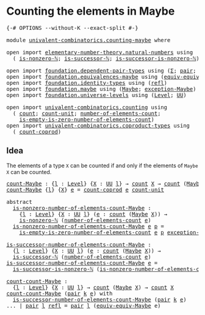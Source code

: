 # Counting the elements in Maybe

<pre class="Agda"><a id="43" class="Symbol">{-#</a> <a id="47" class="Keyword">OPTIONS</a> <a id="55" class="Pragma">--without-K</a> <a id="67" class="Pragma">--exact-split</a> <a id="81" class="Symbol">#-}</a>

<a id="86" class="Keyword">module</a> <a id="93" href="univalent-combinatorics.counting-maybe.html" class="Module">univalent-combinatorics.counting-maybe</a> <a id="132" class="Keyword">where</a>

<a id="139" class="Keyword">open</a> <a id="144" class="Keyword">import</a> <a id="151" href="elementary-number-theory.natural-numbers.html" class="Module">elementary-number-theory.natural-numbers</a> <a id="192" class="Keyword">using</a>
  <a id="200" class="Symbol">(</a> <a id="202" href="elementary-number-theory.natural-numbers.html#1926" class="Function">is-nonzero-ℕ</a><a id="214" class="Symbol">;</a> <a id="216" href="elementary-number-theory.natural-numbers.html#1848" class="Function">is-successor-ℕ</a><a id="230" class="Symbol">;</a> <a id="232" href="elementary-number-theory.natural-numbers.html#3219" class="Function">is-successor-is-nonzero-ℕ</a><a id="257" class="Symbol">)</a>

<a id="260" class="Keyword">open</a> <a id="265" class="Keyword">import</a> <a id="272" href="foundation.dependent-pair-types.html" class="Module">foundation.dependent-pair-types</a> <a id="304" class="Keyword">using</a> <a id="310" class="Symbol">(</a><a id="311" href="foundation-core.dependent-pair-types.html#502" class="Record">Σ</a><a id="312" class="Symbol">;</a> <a id="314" href="foundation-core.dependent-pair-types.html#575" class="InductiveConstructor">pair</a><a id="318" class="Symbol">;</a> <a id="320" href="foundation-core.dependent-pair-types.html#592" class="Field">pr1</a><a id="323" class="Symbol">;</a> <a id="325" href="foundation-core.dependent-pair-types.html#604" class="Field">pr2</a><a id="328" class="Symbol">)</a>
<a id="330" class="Keyword">open</a> <a id="335" class="Keyword">import</a> <a id="342" href="foundation.equivalences-maybe.html" class="Module">foundation.equivalences-maybe</a> <a id="372" class="Keyword">using</a> <a id="378" class="Symbol">(</a><a id="379" href="foundation.equivalences-maybe.html#15538" class="Function">equiv-equiv-Maybe</a><a id="396" class="Symbol">)</a>
<a id="398" class="Keyword">open</a> <a id="403" class="Keyword">import</a> <a id="410" href="foundation.identity-types.html" class="Module">foundation.identity-types</a> <a id="436" class="Keyword">using</a> <a id="442" class="Symbol">(</a><a id="443" href="foundation-core.identity-types.html#694" class="InductiveConstructor">refl</a><a id="447" class="Symbol">)</a>
<a id="449" class="Keyword">open</a> <a id="454" class="Keyword">import</a> <a id="461" href="foundation.maybe.html" class="Module">foundation.maybe</a> <a id="478" class="Keyword">using</a> <a id="484" class="Symbol">(</a><a id="485" href="foundation.maybe.html#1449" class="Function">Maybe</a><a id="490" class="Symbol">;</a> <a id="492" href="foundation.maybe.html#1576" class="Function">exception-Maybe</a><a id="507" class="Symbol">)</a>
<a id="509" class="Keyword">open</a> <a id="514" class="Keyword">import</a> <a id="521" href="foundation.universe-levels.html" class="Module">foundation.universe-levels</a> <a id="548" class="Keyword">using</a> <a id="554" class="Symbol">(</a><a id="555" href="Agda.Primitive.html#597" class="Postulate">Level</a><a id="560" class="Symbol">;</a> <a id="562" href="foundation-core.universe-levels.html#222" class="Primitive">UU</a><a id="564" class="Symbol">)</a>

<a id="567" class="Keyword">open</a> <a id="572" class="Keyword">import</a> <a id="579" href="univalent-combinatorics.counting.html" class="Module">univalent-combinatorics.counting</a> <a id="612" class="Keyword">using</a>
  <a id="620" class="Symbol">(</a> <a id="622" href="univalent-combinatorics.counting.html#1746" class="Function">count</a><a id="627" class="Symbol">;</a> <a id="629" href="univalent-combinatorics.counting.html#5581" class="Function">count-unit</a><a id="639" class="Symbol">;</a> <a id="641" href="univalent-combinatorics.counting.html#1874" class="Function">number-of-elements-count</a><a id="665" class="Symbol">;</a>
    <a id="671" href="univalent-combinatorics.counting.html#3726" class="Function">is-empty-is-zero-number-of-elements-count</a><a id="712" class="Symbol">)</a>
<a id="714" class="Keyword">open</a> <a id="719" class="Keyword">import</a> <a id="726" href="univalent-combinatorics.coproduct-types.html" class="Module">univalent-combinatorics.coproduct-types</a> <a id="766" class="Keyword">using</a>
  <a id="774" class="Symbol">(</a> <a id="776" href="univalent-combinatorics.coproduct-types.html#2462" class="Function">count-coprod</a><a id="788" class="Symbol">)</a>
</pre>
## Idea

The elements of a type `X` can be counted if and only if the elements of `Maybe X` can be counted.

<pre class="Agda"><a id="count-Maybe"></a><a id="912" href="univalent-combinatorics.counting-maybe.html#912" class="Function">count-Maybe</a> <a id="924" class="Symbol">:</a> <a id="926" class="Symbol">{</a><a id="927" href="univalent-combinatorics.counting-maybe.html#927" class="Bound">l</a> <a id="929" class="Symbol">:</a> <a id="931" href="Agda.Primitive.html#597" class="Postulate">Level</a><a id="936" class="Symbol">}</a> <a id="938" class="Symbol">{</a><a id="939" href="univalent-combinatorics.counting-maybe.html#939" class="Bound">X</a> <a id="941" class="Symbol">:</a> <a id="943" href="foundation-core.universe-levels.html#222" class="Primitive">UU</a> <a id="946" href="univalent-combinatorics.counting-maybe.html#927" class="Bound">l</a><a id="947" class="Symbol">}</a> <a id="949" class="Symbol">→</a> <a id="951" href="univalent-combinatorics.counting.html#1746" class="Function">count</a> <a id="957" href="univalent-combinatorics.counting-maybe.html#939" class="Bound">X</a> <a id="959" class="Symbol">→</a> <a id="961" href="univalent-combinatorics.counting.html#1746" class="Function">count</a> <a id="967" class="Symbol">(</a><a id="968" href="foundation.maybe.html#1449" class="Function">Maybe</a> <a id="974" href="univalent-combinatorics.counting-maybe.html#939" class="Bound">X</a><a id="975" class="Symbol">)</a>
<a id="977" href="univalent-combinatorics.counting-maybe.html#912" class="Function">count-Maybe</a> <a id="989" class="Symbol">{</a><a id="990" href="univalent-combinatorics.counting-maybe.html#990" class="Bound">l</a><a id="991" class="Symbol">}</a> <a id="993" class="Symbol">{</a><a id="994" href="univalent-combinatorics.counting-maybe.html#994" class="Bound">X</a><a id="995" class="Symbol">}</a> <a id="997" href="univalent-combinatorics.counting-maybe.html#997" class="Bound">e</a> <a id="999" class="Symbol">=</a> <a id="1001" href="univalent-combinatorics.coproduct-types.html#2462" class="Function">count-coprod</a> <a id="1014" href="univalent-combinatorics.counting-maybe.html#997" class="Bound">e</a> <a id="1016" href="univalent-combinatorics.counting.html#5581" class="Function">count-unit</a>

<a id="1028" class="Keyword">abstract</a>
  <a id="is-nonzero-number-of-elements-count-Maybe"></a><a id="1039" href="univalent-combinatorics.counting-maybe.html#1039" class="Function">is-nonzero-number-of-elements-count-Maybe</a> <a id="1081" class="Symbol">:</a>
    <a id="1087" class="Symbol">{</a><a id="1088" href="univalent-combinatorics.counting-maybe.html#1088" class="Bound">l</a> <a id="1090" class="Symbol">:</a> <a id="1092" href="Agda.Primitive.html#597" class="Postulate">Level</a><a id="1097" class="Symbol">}</a> <a id="1099" class="Symbol">{</a><a id="1100" href="univalent-combinatorics.counting-maybe.html#1100" class="Bound">X</a> <a id="1102" class="Symbol">:</a> <a id="1104" href="foundation-core.universe-levels.html#222" class="Primitive">UU</a> <a id="1107" href="univalent-combinatorics.counting-maybe.html#1088" class="Bound">l</a><a id="1108" class="Symbol">}</a> <a id="1110" class="Symbol">(</a><a id="1111" href="univalent-combinatorics.counting-maybe.html#1111" class="Bound">e</a> <a id="1113" class="Symbol">:</a> <a id="1115" href="univalent-combinatorics.counting.html#1746" class="Function">count</a> <a id="1121" class="Symbol">(</a><a id="1122" href="foundation.maybe.html#1449" class="Function">Maybe</a> <a id="1128" href="univalent-combinatorics.counting-maybe.html#1100" class="Bound">X</a><a id="1129" class="Symbol">))</a> <a id="1132" class="Symbol">→</a>
    <a id="1138" href="elementary-number-theory.natural-numbers.html#1926" class="Function">is-nonzero-ℕ</a> <a id="1151" class="Symbol">(</a><a id="1152" href="univalent-combinatorics.counting.html#1874" class="Function">number-of-elements-count</a> <a id="1177" href="univalent-combinatorics.counting-maybe.html#1111" class="Bound">e</a><a id="1178" class="Symbol">)</a>
  <a id="1182" href="univalent-combinatorics.counting-maybe.html#1039" class="Function">is-nonzero-number-of-elements-count-Maybe</a> <a id="1224" href="univalent-combinatorics.counting-maybe.html#1224" class="Bound">e</a> <a id="1226" href="univalent-combinatorics.counting-maybe.html#1226" class="Bound">p</a> <a id="1228" class="Symbol">=</a>
    <a id="1234" href="univalent-combinatorics.counting.html#3726" class="Function">is-empty-is-zero-number-of-elements-count</a> <a id="1276" href="univalent-combinatorics.counting-maybe.html#1224" class="Bound">e</a> <a id="1278" href="univalent-combinatorics.counting-maybe.html#1226" class="Bound">p</a> <a id="1280" href="foundation.maybe.html#1576" class="Function">exception-Maybe</a>

<a id="is-successor-number-of-elements-count-Maybe"></a><a id="1297" href="univalent-combinatorics.counting-maybe.html#1297" class="Function">is-successor-number-of-elements-count-Maybe</a> <a id="1341" class="Symbol">:</a>
  <a id="1345" class="Symbol">{</a><a id="1346" href="univalent-combinatorics.counting-maybe.html#1346" class="Bound">l</a> <a id="1348" class="Symbol">:</a> <a id="1350" href="Agda.Primitive.html#597" class="Postulate">Level</a><a id="1355" class="Symbol">}</a> <a id="1357" class="Symbol">{</a><a id="1358" href="univalent-combinatorics.counting-maybe.html#1358" class="Bound">X</a> <a id="1360" class="Symbol">:</a> <a id="1362" href="foundation-core.universe-levels.html#222" class="Primitive">UU</a> <a id="1365" href="univalent-combinatorics.counting-maybe.html#1346" class="Bound">l</a><a id="1366" class="Symbol">}</a> <a id="1368" class="Symbol">(</a><a id="1369" href="univalent-combinatorics.counting-maybe.html#1369" class="Bound">e</a> <a id="1371" class="Symbol">:</a> <a id="1373" href="univalent-combinatorics.counting.html#1746" class="Function">count</a> <a id="1379" class="Symbol">(</a><a id="1380" href="foundation.maybe.html#1449" class="Function">Maybe</a> <a id="1386" href="univalent-combinatorics.counting-maybe.html#1358" class="Bound">X</a><a id="1387" class="Symbol">))</a> <a id="1390" class="Symbol">→</a>
  <a id="1394" href="elementary-number-theory.natural-numbers.html#1848" class="Function">is-successor-ℕ</a> <a id="1409" class="Symbol">(</a><a id="1410" href="univalent-combinatorics.counting.html#1874" class="Function">number-of-elements-count</a> <a id="1435" href="univalent-combinatorics.counting-maybe.html#1369" class="Bound">e</a><a id="1436" class="Symbol">)</a>
<a id="1438" href="univalent-combinatorics.counting-maybe.html#1297" class="Function">is-successor-number-of-elements-count-Maybe</a> <a id="1482" href="univalent-combinatorics.counting-maybe.html#1482" class="Bound">e</a> <a id="1484" class="Symbol">=</a>
  <a id="1488" href="elementary-number-theory.natural-numbers.html#3219" class="Function">is-successor-is-nonzero-ℕ</a> <a id="1514" class="Symbol">(</a><a id="1515" href="univalent-combinatorics.counting-maybe.html#1039" class="Function">is-nonzero-number-of-elements-count-Maybe</a> <a id="1557" href="univalent-combinatorics.counting-maybe.html#1482" class="Bound">e</a><a id="1558" class="Symbol">)</a>

<a id="count-count-Maybe"></a><a id="1561" href="univalent-combinatorics.counting-maybe.html#1561" class="Function">count-count-Maybe</a> <a id="1579" class="Symbol">:</a>
  <a id="1583" class="Symbol">{</a><a id="1584" href="univalent-combinatorics.counting-maybe.html#1584" class="Bound">l</a> <a id="1586" class="Symbol">:</a> <a id="1588" href="Agda.Primitive.html#597" class="Postulate">Level</a><a id="1593" class="Symbol">}</a> <a id="1595" class="Symbol">{</a><a id="1596" href="univalent-combinatorics.counting-maybe.html#1596" class="Bound">X</a> <a id="1598" class="Symbol">:</a> <a id="1600" href="foundation-core.universe-levels.html#222" class="Primitive">UU</a> <a id="1603" href="univalent-combinatorics.counting-maybe.html#1584" class="Bound">l</a><a id="1604" class="Symbol">}</a> <a id="1606" class="Symbol">→</a> <a id="1608" href="univalent-combinatorics.counting.html#1746" class="Function">count</a> <a id="1614" class="Symbol">(</a><a id="1615" href="foundation.maybe.html#1449" class="Function">Maybe</a> <a id="1621" href="univalent-combinatorics.counting-maybe.html#1596" class="Bound">X</a><a id="1622" class="Symbol">)</a> <a id="1624" class="Symbol">→</a> <a id="1626" href="univalent-combinatorics.counting.html#1746" class="Function">count</a> <a id="1632" href="univalent-combinatorics.counting-maybe.html#1596" class="Bound">X</a>
<a id="1634" href="univalent-combinatorics.counting-maybe.html#1561" class="Function">count-count-Maybe</a> <a id="1652" class="Symbol">(</a><a id="1653" href="foundation-core.dependent-pair-types.html#575" class="InductiveConstructor">pair</a> <a id="1658" href="univalent-combinatorics.counting-maybe.html#1658" class="Bound">k</a> <a id="1660" href="univalent-combinatorics.counting-maybe.html#1660" class="Bound">e</a><a id="1661" class="Symbol">)</a> <a id="1663" class="Keyword">with</a>
  <a id="1670" href="univalent-combinatorics.counting-maybe.html#1297" class="Function">is-successor-number-of-elements-count-Maybe</a> <a id="1714" class="Symbol">(</a><a id="1715" href="foundation-core.dependent-pair-types.html#575" class="InductiveConstructor">pair</a> <a id="1720" href="univalent-combinatorics.counting-maybe.html#1658" class="Bound">k</a> <a id="1722" href="univalent-combinatorics.counting-maybe.html#1660" class="Bound">e</a><a id="1723" class="Symbol">)</a>
<a id="1725" class="Symbol">...</a> <a id="1729" class="Symbol">|</a> <a id="1731" href="foundation-core.dependent-pair-types.html#575" class="InductiveConstructor">pair</a> <a id="1736" href="univalent-combinatorics.counting-maybe.html#1736" class="Bound">l</a> <a id="1738" href="foundation-core.identity-types.html#694" class="InductiveConstructor">refl</a> <a id="1743" class="Symbol">=</a> <a id="1745" href="foundation-core.dependent-pair-types.html#575" class="InductiveConstructor">pair</a> <a id="1750" href="univalent-combinatorics.counting-maybe.html#1736" class="Bound">l</a> <a id="1752" class="Symbol">(</a><a id="1753" href="foundation.equivalences-maybe.html#15538" class="Function">equiv-equiv-Maybe</a> <a id="1771" class="Bound">e</a><a id="1772" class="Symbol">)</a>
</pre>